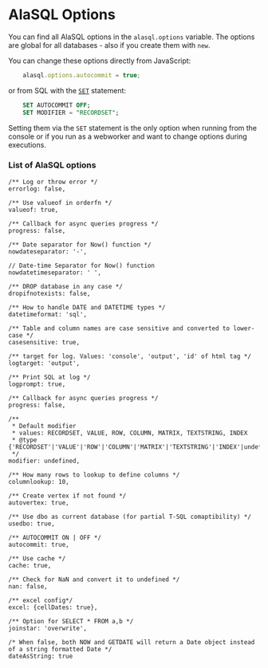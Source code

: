 # AlaSQL Options

You can find all AlaSQL options in the `alasql.options` variable. The options are global for all databases - also if you create them with `new`.

You can change these options directly from JavaScript:

```js
    alasql.options.autocommit = true;
```
or from SQL with the [`SET`](Set) statement:

```sql
    SET AUTOCOMMIT OFF;
    SET MODIFIER = "RECORDSET";
```

Setting them via the `SET` statement is the only option when running from the console or if you run as a webworker and want to change options during executions. 



### List of AlaSQL options


```JS
/** Log or throw error */
errorlog: false,

/** Use valueof in orderfn */
valueof: true,

/** Callback for async queries progress */
progress: false, 

/** Date separator for Now() function */
nowdateseparator: '-', 

// Date-time Separator for Now() function
nowdatetimeseparator: ' ', 

/** DROP database in any case */
dropifnotexists: false,

/** How to handle DATE and DATETIME types */
datetimeformat: 'sql',

/** Table and column names are case sensitive and converted to lower-case */
casesensitive: true,

/** target for log. Values: 'console', 'output', 'id' of html tag */
logtarget: 'output',

/** Print SQL at log */
logprompt: true,

/** Callback for async queries progress */
progress: false,

/**
 * Default modifier
 * values: RECORDSET, VALUE, ROW, COLUMN, MATRIX, TEXTSTRING, INDEX
 * @type {'RECORDSET'|'VALUE'|'ROW'|'COLUMN'|'MATRIX'|'TEXTSTRING'|'INDEX'|undefined}
 */
modifier: undefined,

/** How many rows to lookup to define columns */
columnlookup: 10,

/** Create vertex if not found */
autovertex: true,

/** Use dbo as current database (for partial T-SQL comaptibility) */
usedbo: true,

/** AUTOCOMMIT ON | OFF */
autocommit: true,

/** Use cache */
cache: true,

/** Check for NaN and convert it to undefined */
nan: false,

/** excel config*/
excel: {cellDates: true},

/** Option for SELECT * FROM a,b */
joinstar: 'overwrite',

/* When false, both NOW and GETDATE will return a Date object instead of a string formatted Date */
dateAsString: true


```


